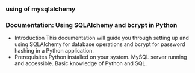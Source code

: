 ### using of mysqlalchemy
### Documentation: Using SQLAlchemy and bcrypt in Python
* Introduction
This documentation will guide you through setting up and using SQLAlchemy for database operations and bcrypt for password hashing in a Python application.
* Prerequisites
Python installed on your system.
MySQL server running and accessible.
Basic knowledge of Python and SQL.
